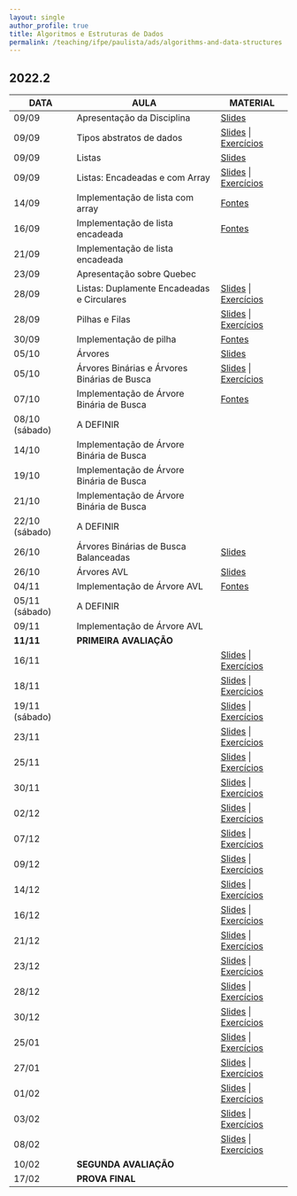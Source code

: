 ```yaml
---
layout: single
author_profile: true
title: Algoritmos e Estruturas de Dados
permalink: /teaching/ifpe/paulista/ads/algorithms-and-data-structures
---
```


## 2022.2

|DATA|AULA|MATERIAL|
|---|---|---|
09/09 | Apresentação da Disciplina | <a href="https://docs.google.com/presentation/d/1utzkJQe9_ZvttIXUVgZz3VTyUY8nFANbFP7zwWyr7jI/edit?usp=sharing" target="_blank">Slides</a>  |
09/09 | Tipos abstratos de dados | <a href="" target="_blank">Slides</a> \| <a href="" target="_blank">Exercícios</a>  |
09/09 | Listas | <a href="https://docs.google.com/presentation/d/1ZUFWZ_fjOo33FKwGeECGMXMHOEoX6m-NVe8ZRjD1L-s/edit?usp=sharing" target="_blank">Slides</a> |
09/09 | Listas: Encadeadas e com Array | <a href="https://docs.google.com/presentation/d/1mbRrqEPIwCmJb-s2h0hr0W-pRfSgzZ5bplFt7xltOHE/edit?usp=sharing" target="_blank">Slides</a> \| <a href="https://docs.google.com/document/d/16TR08uBOg0DUjbrOgOvvjOTfU3JxrPyE6ee_I8Z3ai0/edit?usp=sharing" target="_blank">Exercícios</a> |
14/09 | Implementação de lista com array | <a href="" target="_blank">Fontes</a> |
16/09 | Implementação de lista encadeada | <a href="" target="_blank">Fontes</a> |
21/09 | Implementação de lista encadeada |  |
23/09 | Apresentação sobre Quebec |  |
28/09 | Listas: Duplamente Encadeadas e Circulares | <a href="https://docs.google.com/presentation/d/1aBnALQyYff_rSZkUQQFlBZw-lZZZa15spBN7MxApSyQ/edit?usp=sharing" target="_blank">Slides</a> \| <a href="https://docs.google.com/document/d/1CBcwxFLk0awTecX5eTEJQVl5eQ3u7TApq_Hoq49XXbw/edit?usp=sharing" target="_blank">Exercícios</a> |
28/09 | Pilhas e Filas | <a href="https://docs.google.com/presentation/d/1HPoSMR_p2_XXGxaN6OZI40bNhi1VA0TOirp4dASOYj0/edit?usp=sharing" target="_blank">Slides</a> \| <a href="https://docs.google.com/document/d/1wZl7Z7wvwZ0H3zYN9PbRCIclep7gJpNXAMTXHh7p6IU/edit?usp=sharing" target="_blank">Exercícios</a> |
30/09 | Implementação de pilha | <a href="" target="_blank">Fontes</a> |
05/10 | Árvores | <a href="https://docs.google.com/presentation/d/13phIMjUiOv58ZT5Z2TtF-NTNt5b0rgzinJuIx62GhGY/edit?usp=sharing" target="_blank">Slides</a> |
05/10 | Árvores Binárias e Árvores Binárias de Busca | <a href="https://docs.google.com/presentation/d/1QvUSlAYUPgJojhOHfxyg7RZ-ruPiPNHRentCEZPssZw/edit?usp=sharing" target="_blank">Slides</a> \| <a href="https://docs.google.com/document/d/1VfzYJ6mCFKplIh7cO_Kp4Xl1kNDfDdZP8EWmjVgyLoM/edit?usp=sharing" target="_blank">Exercícios</a> |
07/10 | Implementação de Árvore Binária de Busca | <a href="" target="_blank">Fontes</a> |
08/10 (sábado) | A DEFINIR |  |
14/10 | Implementação de Árvore Binária de Busca |  |
19/10 | Implementação de Árvore Binária de Busca |  |
21/10 | Implementação de Árvore Binária de Busca |  |
22/10 (sábado) | A DEFINIR |  |
26/10 |  Árvores Binárias de Busca Balanceadas | <a href="https://docs.google.com/presentation/d/1hn42rEYgR05ratm1dsPs0KGDe90MLTli6eQGD-bsZZw/edit?usp=sharing" target="_blank">Slides</a> |
26/10 |  Árvores AVL | <a href="" target="_blank">Slides</a> |
04/11 | Implementação de Árvore AVL | <a href="" target="_blank">Fontes</a> |
05/11 (sábado) | A DEFINIR |  |
09/11 | Implementação de Árvore AVL |  |
**11/11** | **PRIMEIRA AVALIAÇÃO** |  |
16/11 | | <a href="" target="_blank">Slides</a> \| <a href="" target="_blank">Exercícios</a> |
18/11 | | <a href="" target="_blank">Slides</a> \| <a href="" target="_blank">Exercícios</a> |
19/11 (sábado) | | <a href="" target="_blank">Slides</a> \| <a href="" target="_blank">Exercícios</a> |
23/11 | | <a href="" target="_blank">Slides</a> \| <a href="" target="_blank">Exercícios</a> |
25/11 | | <a href="" target="_blank">Slides</a> \| <a href="" target="_blank">Exercícios</a> |
30/11 | | <a href="" target="_blank">Slides</a> \| <a href="" target="_blank">Exercícios</a> |
02/12 | | <a href="" target="_blank">Slides</a> \| <a href="" target="_blank">Exercícios</a> |
07/12 | | <a href="" target="_blank">Slides</a> \| <a href="" target="_blank">Exercícios</a> |
09/12 | | <a href="" target="_blank">Slides</a> \| <a href="" target="_blank">Exercícios</a> |
14/12 | | <a href="" target="_blank">Slides</a> \| <a href="" target="_blank">Exercícios</a> |
16/12 | | <a href="" target="_blank">Slides</a> \| <a href="" target="_blank">Exercícios</a> |
21/12 | | <a href="" target="_blank">Slides</a> \| <a href="" target="_blank">Exercícios</a> |
23/12 | | <a href="" target="_blank">Slides</a> \| <a href="" target="_blank">Exercícios</a> |
28/12 | | <a href="" target="_blank">Slides</a> \| <a href="" target="_blank">Exercícios</a> |
30/12 | | <a href="" target="_blank">Slides</a> \| <a href="" target="_blank">Exercícios</a> |
25/01 | | <a href="" target="_blank">Slides</a> \| <a href="" target="_blank">Exercícios</a> |
27/01 | | <a href="" target="_blank">Slides</a> \| <a href="" target="_blank">Exercícios</a> |
01/02 | | <a href="" target="_blank">Slides</a> \| <a href="" target="_blank">Exercícios</a> |
03/02 | | <a href="" target="_blank">Slides</a> \| <a href="" target="_blank">Exercícios</a> |
08/02 | | <a href="" target="_blank">Slides</a> \| <a href="" target="_blank">Exercícios</a> |
10/02 | **SEGUNDA AVALIAÇÃO** |  |
17/02 | **PROVA FINAL** |  |

